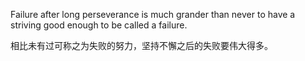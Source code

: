 Failure after long perseverance is much grander than never to have a striving good enough to be called a failure.

相比未有过可称之为失败的努力，坚持不懈之后的失败要伟大得多。

